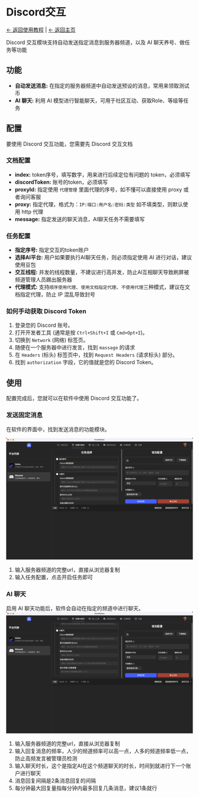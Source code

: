 # Discord交互

[← 返回使用教程](../README.md) | [← 返回主页](../../README.md)

Discord 交互模块支持自动发送指定消息到服务器频道，以及 AI 聊天养号、做任务等功能

## 功能

- **自动发送消息:** 在指定的服务器频道中自动发送预设的消息，常用来领取测试币
- **AI 聊天:** 利用 AI 模型进行智能聊天，可用于社区互动、获取Role、等级等任务

## 配置

要使用 Discord 交互功能，您需要先 Discord 交互文档

### 文档配置

- **index:** token序号，填写数字，用来进行后续定位有问题的 token，必须填写
- **discordToken:** 账号的token，必须填写
- **proxyId:** 指定使用 `代理管理` 里面代理的序号，如不懂可以直接使用 proxy 或者询问客服
- **proxy:** 指定代理，格式为：`IP:端口:用户名:密码:类型` 如不填类型，则默认使用 http 代理
- **message:** 指定发送的聊天消息，AI聊天任务不需要填写

### 任务配置

- **指定序号:** 指定交互的token账户
- **选择AI平台:** 用户如果要执行AI聊天任务，则必须指定使用 AI 进行对话，建议使用豆包
- **交互线程:** 并发的线程数量，不建议进行高并发，防止AI互相聊天导致刷屏被频道管理人员踢出服务器
- **代理模式:** 支持`顺序使用代理`、`使用文档指定代理`、`不使用代理`三种模式，建议在文档指定代理，防止 IP 混乱导致封号


### 如何手动获取 Discord Token

1. 登录您的 Discord 账号。
2. 打开开发者工具 (通常是按 `Ctrl+Shift+I` 或 `Cmd+Opt+I`)。
3. 切换到 `Network` (网络) 标签页。
4. 随便在一个服务器中进行发言，找到 `massage` 的请求
5. 在 `Headers` (标头) 标签页中，找到 `Request Headers` (请求标头) 部分。
6. 找到 `authorization` 字段，它的值就是您的 Discord Token。


## 使用

配置完成后，您就可以在软件中使用 Discord 交互功能了。

### 发送固定消息

在软件的界面中，找到发送消息的功能模块。

![发送固定消息](../../docs/assets/images/config/discord-1.png)

1. 输入服务器频道的完整url，直接从浏览器复制
2. 输入任务配置，点击开启任务即可

### AI 聊天

启用 AI 聊天功能后，软件会自动在指定的频道中进行聊天。
![发送固定消息](../../docs/assets/images/config/discord-2.png)

1. 输入服务器频道的完整url，直接从浏览器复制
2. 输入回复消息的频率，人少的频道频率可以高一点，人多的频道频率低一点，防止高频发言被管理员检测
3. 输入聊天时长，这个是指定AI在这个频道聊天的时长，时间到就进行下一个账户进行聊天
4. 消息回复间隔是2条消息回复的间隔
5. 每分钟最大回复量指每分钟内最多回复几条消息，建议1条就行